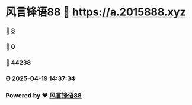 # 风言锋语88 :link: https://a.2015888.xyz 
### :page_facing_up: [8](https://a.2015888.xyz/tag.html) 
### :speech_balloon: 0 
### :hibiscus: 44238 
### :alarm_clock: 2025-04-19 14:37:34 
### Powered by :heart: [风言锋语88](https://yf1688.top/wo)
